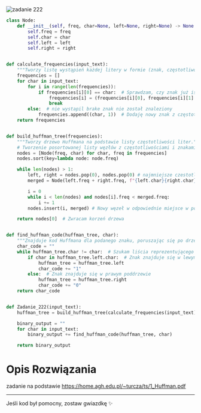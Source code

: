 <picture>
  <source srcset="../../srt/zbior_zadan/222.png" media="(prefers-color-scheme: light)">
  <source srcset="../../srt/zbior_zadan/black_222.png" media="(prefers-color-scheme: dark)">
  <img src="../../srt/zbior_zadan/black_222.png" alt="zadanie 222">
</picture>

```python
class Node:
    def __init__(self, freq, char=None, left=None, right=None) -> None:
        self.freq = freq
        self.char = char
        self.left = left
        self.right = right


def calculate_frequencies(input_text):
    """Tworzy listę wystąpień każdej litery w formie (znak, częstotliwość)."""
    frequencies = []
    for char in input_text:
        for i in range(len(frequencies)):
            if frequencies[i][0] == char:  # Sprawdzam, czy znak już istnieje
                frequencies[i] = (frequencies[i][0], frequencies[i][1] + 1)  # Zwiększam częstotliwość
                break
        else:  # nie wystapil brake znak nie został znaleziony
            frequencies.append((char, 1))  # Dodaję nowy znak z częstotliwością 1
    return frequencies


def build_huffman_tree(frequencies):
    """Tworzy drzewo Huffmana na podstawie listy częstotliwości liter."""
    # Tworzenie posortowanej listy węzłów z częstotliwościami i znakami
    nodes = [Node(freq, char) for char, freq in frequencies]
    nodes.sort(key=lambda node: node.freq)

    while len(nodes) > 1:
        left, right = nodes.pop(0), nodes.pop(0) # najmniejsze czestotliwosci
        merged = Node(left.freq + right.freq, f"{left.char}{right.char}", left, right) # rodzic najmniejszych

        i = 0
        while i < len(nodes) and nodes[i].freq < merged.freq:
            i += 1
        nodes.insert(i, merged) # Nowy węzeł w odpowiednie miejsce w posortowanej liście

    return nodes[0]  # Zwracam korzeń drzewa


def find_huffman_code(huffman_tree, char):
    """Znajduje kod Huffmana dla podanego znaku, poruszając się po drzewie."""
    char_code = ""
    while huffman_tree.char != char:  # Szukam liścia reprezentującego znak
        if char in huffman_tree.left.char:  # Znak znajduje się w lewym poddrzewie
            huffman_tree = huffman_tree.left
            char_code += "1"
        else:  # Znak znajduje się w prawym poddrzewie
            huffman_tree = huffman_tree.right
            char_code += "0"
    return char_code


def Zadanie_222(input_text):
    huffman_tree = build_huffman_tree(calculate_frequencies(input_text))

    binary_output = ""
    for char in input_text:
        binary_output += find_huffman_code(huffman_tree, char)

    return binary_output
```

# Opis Rozwiązania 

zadanie na podstawie https://home.agh.edu.pl/~turcza/ts/1_Huffman.pdf



---
Jeśli kod był pomocny, zostaw gwiazdkę ✨
